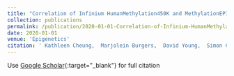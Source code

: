 ```yaml
---
title: "Correlation of Infinium HumanMethylation450K and MethylationEPIC BeadChip arrays in cartilage"
collection: publications
permalink: /publication/2020-01-01-Correlation-of-Infinium-HumanMethylation450K-and-MethylationEPIC-BeadChip-arrays-in-cartilage
date: 2020-01-01
venue: 'Epigenetics'
citation: ' Kathleen Cheung,  Marjolein Burgers,  David Young,  Simon Cockell,  Louise Reynard, &quot;Correlation of Infinium HumanMethylation450K and MethylationEPIC BeadChip arrays in cartilage.&quot; Epigenetics, 2020.'
---
```

Use [Google Scholar](https://scholar.google.com/scholar?q=Correlation+of+Infinium+HumanMethylation450K+and+MethylationEPIC+BeadChip+arrays+in+cartilage){:target="_blank"} for full citation